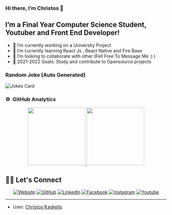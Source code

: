### Hi there, I’m Christos 👋
## I’m a Final Year Computer Science Student, Youtuber and Front End Developer!
- 🔭 I’m currently working on a University Project
- 🌱 I’m currently learning React Js , React Native and Fire Base 
- 👯 I’m looking to collaborate with other (Fell Free To Message Me :) )
- 🥅 2021-2022 Goals: Study and contribute to Opensource projects


### Random Joke (Auto Generated)

![Jokes Card](https://readme-jokes.vercel.app/api)


### ⚙️ &nbsp;GitHub Analytics

<p align="center">
<a href="https://github.com/chriskappa">
  <img height="180em" src="https://github-readme-stats-eight-theta.vercel.app/api?username=chriskappa&show_icons=true&theme=algolia&include_all_commits=true&count_private=true"/>
  <img height="180em" src="https://github-readme-stats-eight-theta.vercel.app/api/top-langs/?username=chriskappa&layout=compact&langs_count=8&theme=algolia"/>
</a>
</p>

## 🙋‍♀️ Let's Connect
<p align="center">
  <a href="https://candida-noronha.web.app/"><img src="https://img.icons8.com/bubbles/50/000000/web.png" alt="Website"/></a>
	<a href="https://github.com/chriskappa"><img src="https://img.icons8.com/bubbles/50/000000/github.png" alt="GitHub"/></a>
	<a href="https://github.com/chriskappa"><img src="https://img.icons8.com/bubbles/50/000000/linkedin.png" alt="LinkedIn"/></a>
	<a href="https://github.com/chriskappa"><img src="https://img.icons8.com/bubbles/50/000000/facebook-new.png" alt="Facebook"/></a>
	<a href="https://instagram.com/xrhstos_kappa"><img src="https://img.icons8.com/bubbles/50/000000/instagram.png" alt="Instagram"/></a>
	<a href="https://www.youtube.com/channel/toptengr"><img src="https://img.icons8.com/bubbles/50/000000/youtube.png" alt="Youtube"/></a>
	
</p>

<hr/>

* User: [Christos Kagkelis](https://github.com/chriskappa)



